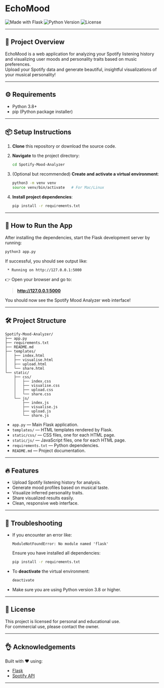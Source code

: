 # EchoMood

![Made with Flask](https://img.shields.io/badge/Made%20with-Flask-blue)
![Python Version](https://img.shields.io/badge/Python-3.8%2B-blue)
![License](https://img.shields.io/badge/License-Personal%20Use-lightgrey)

---

## 🎵 Project Overview

EchoMood is a web application for analyzing your Spotify listening history and visualizing user moods and personality traits based on music preferences.  
Upload your Spotify data and generate beautiful, insightful visualizations of your musical personality!

---

## ⚙️ Requirements

- Python 3.8+
- pip (Python package installer)

---

## 📦 Setup Instructions

1. **Clone** this repository or download the source code.

2. **Navigate** to the project directory:
   ```bash
   cd Spotify-Mood-Analyzer
   ```

3. (Optional but recommended) **Create and activate a virtual environment**:
   ```bash
   python3 -m venv venv
   source venv/bin/activate   # For Mac/Linux
   ```

4. **Install project dependencies**:
   ```bash
   pip install -r requirements.txt
   ```

---

## 🚀 How to Run the App

After installing the dependencies, start the Flask development server by running:

```bash
python3 app.py
```

If successful, you should see output like:

```
 * Running on http://127.0.0.1:5000
```

👉 Open your browser and go to:

> **http://127.0.0.1:5000**

You should now see the Spotify Mood Analyzer web interface!

---

## 🛠️ Project Structure

```
Spotify-Mood-Analyzer/
├── app.py
├── requirements.txt
├── README.md
├── templates/
│   ├── index.html
│   ├── visualise.html
│   ├── upload.html
│   └── share.html
└── static/
    ├── css/
    │   ├── index.css
    │   ├── visualise.css
    │   ├── upload.css
    │   └── share.css
    └── js/
        ├── index.js
        ├── visualise.js
        ├── upload.js
        └── share.js
```

- `app.py` — Main Flask application.
- `templates/` — HTML templates rendered by Flask.
- `static/css/` — CSS files, one for each HTML page.
- `static/js/` — JavaScript files, one for each HTML page. 
- `requirements.txt` — Python dependencies.
- `README.md` — Project documentation.

---

## 🔥 Features

- Upload Spotify listening history for analysis.
- Generate mood profiles based on musical taste.
- Visualize inferred personality traits.
- Share visualized results easily.
- Clean, responsive web interface.

---

## 🐛 Troubleshooting

- If you encounter an error like:
  ```
  ModuleNotFoundError: No module named 'flask'
  ```
  Ensure you have installed all dependencies:

  ```bash
  pip install -r requirements.txt
  ```

- To **deactivate** the virtual environment:
  ```bash
  deactivate
  ```

- Make sure you are using Python version 3.8 or higher.

---

## 📜 License

This project is licensed for personal and educational use.  
For commercial use, please contact the owner.

---

## 👌 Acknowledgements

Built with ❤️ using:
- [Flask](https://flask.palletsprojects.com/)
- [Spotify API](https://developer.spotify.com/documentation/web-api/)

---

